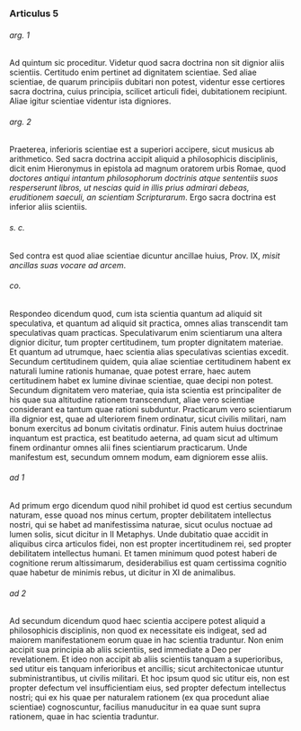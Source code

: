 ### Articulus 5

###### arg. 1
Ad quintum sic proceditur. Videtur quod sacra doctrina non sit dignior aliis scientiis. Certitudo enim pertinet ad dignitatem scientiae. Sed aliae scientiae, de quarum principiis dubitari non potest, videntur esse certiores sacra doctrina, cuius principia, scilicet articuli fidei, dubitationem recipiunt. Aliae igitur scientiae videntur ista digniores.

###### arg. 2
Praeterea, inferioris scientiae est a superiori accipere, sicut musicus ab arithmetico. Sed sacra doctrina accipit aliquid a philosophicis disciplinis, dicit enim Hieronymus in epistola ad magnum oratorem urbis Romae, quod *doctores antiqui intantum philosophorum doctrinis atque sententiis suos resperserunt libros, ut nescias quid in illis prius admirari debeas, eruditionem saeculi, an scientiam Scripturarum*. Ergo sacra doctrina est inferior aliis scientiis.

###### s. c.
Sed contra est quod aliae scientiae dicuntur ancillae huius, Prov. IX, *misit ancillas suas vocare ad arcem*.

###### co.
Respondeo dicendum quod, cum ista scientia quantum ad aliquid sit speculativa, et quantum ad aliquid sit practica, omnes alias transcendit tam speculativas quam practicas. Speculativarum enim scientiarum una altera dignior dicitur, tum propter certitudinem, tum propter dignitatem materiae. Et quantum ad utrumque, haec scientia alias speculativas scientias excedit. Secundum certitudinem quidem, quia aliae scientiae certitudinem habent ex naturali lumine rationis humanae, quae potest errare, haec autem certitudinem habet ex lumine divinae scientiae, quae decipi non potest. Secundum dignitatem vero materiae, quia ista scientia est principaliter de his quae sua altitudine rationem transcendunt, aliae vero scientiae considerant ea tantum quae rationi subduntur. Practicarum vero scientiarum illa dignior est, quae ad ulteriorem finem ordinatur, sicut civilis militari, nam bonum exercitus ad bonum civitatis ordinatur. Finis autem huius doctrinae inquantum est practica, est beatitudo aeterna, ad quam sicut ad ultimum finem ordinantur omnes alii fines scientiarum practicarum. Unde manifestum est, secundum omnem modum, eam digniorem esse aliis.

###### ad 1
Ad primum ergo dicendum quod nihil prohibet id quod est certius secundum naturam, esse quoad nos minus certum, propter debilitatem intellectus nostri, qui se habet ad manifestissima naturae, sicut oculus noctuae ad lumen solis, sicut dicitur in II Metaphys. Unde dubitatio quae accidit in aliquibus circa articulos fidei, non est propter incertitudinem rei, sed propter debilitatem intellectus humani. Et tamen minimum quod potest haberi de cognitione rerum altissimarum, desiderabilius est quam certissima cognitio quae habetur de minimis rebus, ut dicitur in XI de animalibus.

###### ad 2
Ad secundum dicendum quod haec scientia accipere potest aliquid a philosophicis disciplinis, non quod ex necessitate eis indigeat, sed ad maiorem manifestationem eorum quae in hac scientia traduntur. Non enim accipit sua principia ab aliis scientiis, sed immediate a Deo per revelationem. Et ideo non accipit ab aliis scientiis tanquam a superioribus, sed utitur eis tanquam inferioribus et ancillis; sicut architectonicae utuntur subministrantibus, ut civilis militari. Et hoc ipsum quod sic utitur eis, non est propter defectum vel insufficientiam eius, sed propter defectum intellectus nostri; qui ex his quae per naturalem rationem (ex qua procedunt aliae scientiae) cognoscuntur, facilius manuducitur in ea quae sunt supra rationem, quae in hac scientia traduntur.

